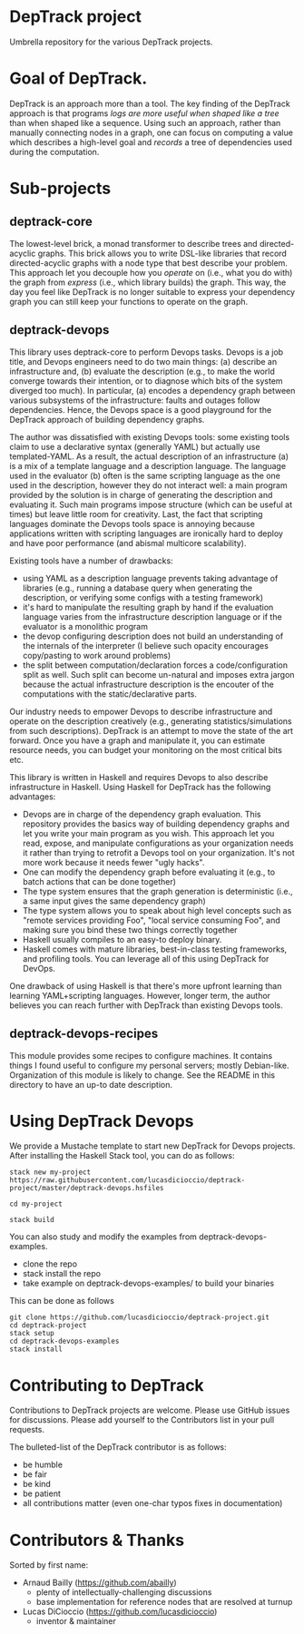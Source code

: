 DepTrack project
================

Umbrella repository for the various DepTrack projects.

# Goal of DepTrack.

DepTrack is an approach more than a tool. The key finding of the DepTrack
approach is that programs _logs are more useful when shaped like a tree_ than
when shaped like a sequence. Using such an approach, rather than manually
connecting nodes in a graph, one can focus on computing a value which describes
a high-level goal and _records_ a tree of dependencies used during the
computation.

# Sub-projects

## deptrack-core

The lowest-level brick, a monad transformer to describe trees and
directed-acyclic graphs. This brick allows you to write DSL-like libraries that
record directed-acyclic graphs with a node type that best describe your
problem. This approach let you decouple how you _operate_ on (i.e., what you do
with) the graph from _express_ (i.e., which library builds) the graph. This
way, the day you feel like DepTrack is no longer suitable to express your
dependency graph you can still keep your functions to operate on the graph.

## deptrack-devops

This library uses deptrack-core to perform Devops tasks.  Devops is a job
title, and Devops engineers need to do two main things: (a) describe an
infrastructure and, (b) evaluate the description (e.g., to make the world
converge towards their intention, or to diagnose which bits of the system
diverged too much). In particular, (a) encodes a dependency graph between
various subsystems of the infrastructure: faults and outages follow
dependencies. Hence, the Devops space is a good playground for the DepTrack
approach of building dependency graphs.

The author was dissatisfied with existing Devops tools: some existing tools
claim to use a declarative syntax (generally YAML) but actually use
templated-YAML. As a result, the actual description of an infrastructure (a) is
a mix of a template language and a description language. The language used in
the evaluator (b) often is the same scripting language as the one used in the
description, however they do not interact well: a main program provided by the
solution is in charge of generating the description and evaluating it. Such
main programs impose structure (which can be useful at times) but leave little
room for creativity.
Last, the fact that scripting languages dominate the Devops tools space is
annoying because applications written with scripting languages are ironically
hard to deploy and have poor performance (and abismal multicore scalability).

Existing tools have a number of drawbacks:
- using YAML as a description language prevents taking advantage of libraries
  (e.g., running a database query when generating the description, or verifying
  some configs with a testing framework)
- it's hard to manipulate the resulting graph by hand if the evaluation
  language varies from the infrastructure description language or if the
  evaluator is a monolithic program
- the devop configuring description does not build an understanding of the
  internals of the interpreter (I believe such opacity encourages copy/pasting
  to work around problems)
- the split between computation/declaration forces a code/configuration split
  as well. Such split can become un-natural and imposes extra jargon because
  the actual infrastructure description is the encouter of the computations
  with the static/declarative parts.

Our industry needs to empower Devops to describe infrastructure and operate on
the description creatively (e.g., generating statistics/simulations from such
descriptions). DepTrack is an attempt to move the state of the art forward.
Once you have a graph and manipulate it, you can estimate resource needs, you
can budget your monitoring on the most critical bits etc.

This library is written in Haskell and requires Devops to also describe
infrastructure in Haskell.  Using Haskell for DepTrack has the following
advantages:
- Devops are in charge of the dependency graph evaluation. This repository
  provides the basics way of building dependency graphs and let you write your
  main program as you wish. This approach let you read, expose, and manipulate
  configurations as your organization needs it rather than trying to retrofit a
  Devops tool on your organization. It's not more work because it needs fewer
  "ugly hacks".
- One can modify the dependency graph before evaluating it (e.g., to batch
  actions that can be done together)
- The type system ensures that the graph generation is deterministic (i.e.,
  a same input gives the same dependency graph)
- The type system allows you to speak about high level concepts such as "remote
  services providing Foo", "local service consuming Foo", and making sure you
  bind these two things correctly together
- Haskell usually compiles to an easy-to deploy binary.
- Haskell comes with mature libraries, best-in-class testing frameworks, and
  profiling tools. You can leverage all of this using DepTrack for DevOps.

One drawback of using Haskell is that there's more upfront learning than
learning YAML+scripting languages. However, longer term, the author believes
you can reach further with DepTrack than existing Devops tools.

## deptrack-devops-recipes

This module provides some recipes to configure machines. It contains things I
found useful to configure my personal servers; mostly Debian-like.
Organization of this module is likely to change. See the README in this
directory to have an up-to date description.

# Using DepTrack Devops

We provide a Mustache template to start new DepTrack for Devops projects.
After installing the Haskell Stack tool, you can do as follows:

```shell
stack new my-project https://raw.githubusercontent.com/lucasdicioccio/deptrack-project/master/deptrack-devops.hsfiles

cd my-project

stack build
```

You can also study and modify the examples from deptrack-devops-examples.

- clone the repo
- stack install the repo
- take example on deptrack-devops-examples/ to build your binaries

This can be done as follows
```shell
git clone https://github.com/lucasdicioccio/deptrack-project.git
cd deptrack-project
stack setup
cd deptrack-devops-examples
stack install
```

# Contributing to DepTrack

Contributions to DepTrack projects are welcome. Please use GitHub issues for
discussions. Please add yourself to the Contributors list in your pull
requests.

The bulleted-list of the DepTrack contributor is as follows:
- be humble
- be fair
- be kind
- be patient
- all contributions matter (even one-char typos fixes in documentation)

# Contributors & Thanks

Sorted by first name:

- Arnaud Bailly (https://github.com/abailly)
  - plenty of intellectually-challenging discussions
  - base implementation for reference nodes that are resolved at turnup
- Lucas DiCioccio (https://github.com/lucasdicioccio)
  - inventor & maintainer
